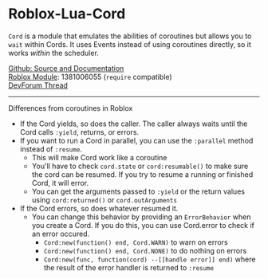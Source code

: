 # Roblox-Lua-Cord
`Cord` is a module that emulates the abilities of coroutines but allows you to `wait` within Cords. It uses Events instead of using coroutines directly, so it works *within* the scheduler.

[Github: Source and Documentation](https://github.com/Corecii/Roblox-Lua-Cord/blob/master/Cord.lua)  
[Roblox Module](https://www.roblox.com/catalog/1381006055/redirect): 1381006055 (`require` compatible)  
[DevForum Thread](https://devforum.roblox.com/t/cord-module-coroutine-like-written-for-the-roblox-event-scheduler/52891)

---

Differences from coroutines in Roblox

* If the Cord yields, so does the caller. The caller always waits until the Cord calls `:yield`, returns, or errors.
* If you want to run a Cord in parallel, you can use the `:parallel` method instead of `:resume`.
  * This will make Cord work like a coroutine
  * You'll have to check `cord.state` or `cord:resumable()` to make sure the cord can be resumed. If you try to resume a running or finished Cord, it will error.
  * You can get the arguments passed to `:yield` or the return values using `cord:returned()` or `cord.outArguments`
* If the Cord errors, so does whatever resumed it.
  * You can change this behavior by providing an `ErrorBehavior` when you create a Cord. If you do this, you can use Cord.error to check if an error occured.
    * `Cord:new(function() end, Cord.WARN)` to warn on errors
    * `Cord:new(function() end, Cord.NONE)` to do nothing on errors
    * `Cord:new(func, function(cord) --[[handle error]] end)` where the result of the error handler is returned to `:resume`
